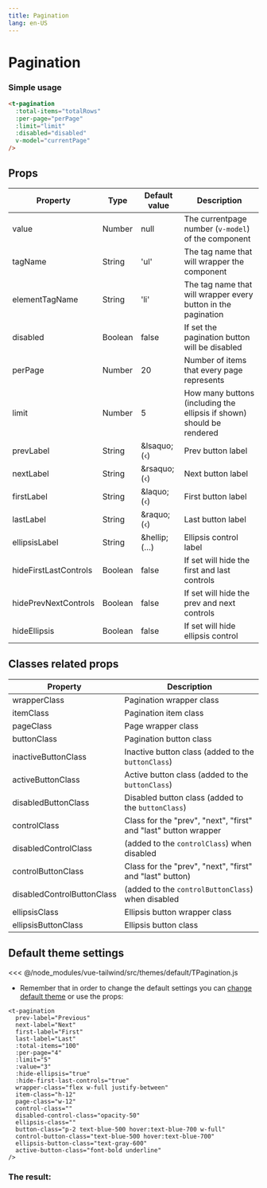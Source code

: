 ```yaml
---
title: Pagination
lang: en-US
---
```


# Pagination

<pagination-playground />

### Simple usage

```html
<t-pagination
  :total-items="totalRows"
  :per-page="perPage"
  :limit="limit"
  :disabled="disabled"
  v-model="currentPage"
/>
```

## Props

| Property   | Type  | Default value |  Description                                                  |
| ---------- | ----- | ------------- |  ------------------------------------------------------------ |
| value       | Number | null           |  The currentpage number (`v-model`) of the component |
| tagName    | String | 'ul'            |  The tag name that will wrapper the component |
| elementTagName | String | 'li'           |  The tag name that will wrapper every button in the pagination |
| disabled | Boolean | false           |  If set the pagination button will be disabled |
| perPage | Number | 20           |  Number of items that every page represents |
| limit | Number | 5           |  How many buttons (including the ellipsis if shown) should be rendered |
| prevLabel | String | \&lsaquo; (&lsaquo;) |  Prev button label |
| nextLabel | String | \&rsaquo; (&lsaquo;) |  Next button label |
| firstLabel | String | \&laquo; (&lsaquo;) |  First button label |
| lastLabel | String | \&raquo; (&lsaquo;) |  Last button label |
| ellipsisLabel | String | \&hellip; (&hellip;) |  Ellipsis control label |
| hideFirstLastControls | Boolean | false | If set will hide the first and last controls  |
| hidePrevNextControls | Boolean | false | If set will hide the prev and next controls  |
| hideEllipsis | Boolean | false | If set will hide ellipsis control  |

## Classes related props

| Property         | Description                                          |
| ---------------- | ---------------------------------------------------- |
| wrapperClass       | Pagination wrapper class |
| itemClass       | Pagination item class |
| pageClass       | Page wrapper class |
| buttonClass       | Pagination button class |
| inactiveButtonClass       | Inactive button class (added to the `buttonClass`) |
| activeButtonClass       | Active button class (added to the `buttonClass`)|
| disabledButtonClass       | Disabled button class (added to the `buttonClass`)|
| controlClass       | Class for the "prev", "next", "first" and "last" button wrapper |
| disabledControlClass       | (added to the `controlClass`) when disabled  |
| controlButtonClass       | Class for the "prev", "next", "first" and "last" button) |
| disabledControlButtonClass       | (added to the `controlButtonClass`) when disabled |
| ellipsisClass       | Ellipsis button wrapper class |
| ellipsisButtonClass       | Ellipsis button class |

## Default theme settings

<<< @/node_modules/vue-tailwind/src/themes/default/TPagination.js

- Remember that in order to change the default settings you can [change default theme](/#_2-2-or-better-yet-create-your-own-theme) or use the props: 

```vue
<t-pagination
  prev-label="Previous"
  next-label="Next"
  first-label="First"
  last-label="Last"
  :total-items="100"
  :per-page="4"
  :limit="5"
  :value="3"
  :hide-ellipsis="true"
  :hide-first-last-controls="true"
  wrapper-class="flex w-full justify-between"
  item-class="h-12"
  page-class="w-12"
  control-class=""
  disabled-control-class="opacity-50"
  ellipsis-class=""
  button-class="p-2 text-blue-500 hover:text-blue-700 w-full"
  control-button-class="text-blue-500 hover:text-blue-700"
  ellipsis-button-class="text-gray-600"
  active-button-class="font-bold underline"
/>
```

### The result:

<t-card class="mt-2 bg-gray-100">
<t-pagination
  prev-label="Previous"
  next-label="Next"
  first-label="First"
  last-label="Last"
  :total-items="100"
  :per-page="4"
  :limit="5"
  :value="3"
  :hide-ellipsis="true"
  :hide-first-last-controls="true"
  wrapper-class="flex w-full justify-between"
  item-class="h-12"
  page-class="w-12"
  control-class=""
  disabled-control-class="opacity-50"
  ellipsis-class=""
  button-class="p-2 text-blue-500 hover:text-blue-700 w-full"
  control-button-class="text-blue-500 hover:text-blue-700"
  ellipsis-button-class="text-gray-600"
  active-button-class="font-bold underline"
/>
</t-card>